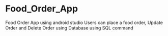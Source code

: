 # Food_Order_App
Food Order App using android studio Users can place a food order, Update Order and Delete Order using Database using SQL command
